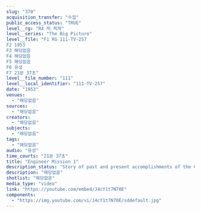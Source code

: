 ```yaml
---
slug: "370"
acquisition_transfer: "수집"
public_access_status: "TRUE"
level__rg: "R4 빅 픽쳐"
level__series: "The Big Picture"
level__file: "F1 RG 111-TV-257
F2 1953
F3 해당없음
F4 해당없음
F5 해당없음
F6 유성
F7 21분 37초"
level__file_number: "111"
level__local_identifier: "111-TV-257"
date: "1953"
venues: 
  - "해당없음"
sources: 
  - "해당없음"
creators: 
  - "해당없음"
subjects: 
  - "해당없음"
tags: 
  - "해당없음"
audio: "유성"
time_courts: "21분 37초"
title: "Engineer Mission 1"
description_status: "Story of past and present accomplishments of the Corps of Engineers."
description: "해당없음"
shotlist: "해당없음"
media_type: "video"
link: "https://youtube.com/embed/J4cY1t7N70E"
components: 
  - "https://img.youtube.com/vi/J4cY1t7N70E/sddefault.jpg"
---
```

